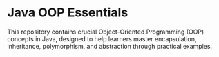 # Java OOP Essentials 
This repository contains crucial Object-Oriented Programming (OOP) concepts in Java, designed to help learners master encapsulation, inheritance, polymorphism, and abstraction through practical examples.

